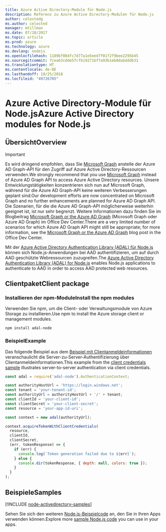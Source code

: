 ```yaml
---
title: Azure Active Directory-Module für Node.js
description: Referenz zu Azure Active Directory-Modulen für Node.js
author: celestedg
ms.author: celested
manager: mtillman
ms.date: 07/18/2017
ms.topic: article
ms.prod: azure
ms.technology: azure
ms.devlang: nodejs
ms.openlocfilehash: 1189bf084fc7d77a1e5eed7f01f2f9bee2295b45
ms.sourcegitcommit: 7cea63cdde5fcfb19271bf7a93b1eb0dabdddb31
ms.translationtype: HT
ms.contentlocale: de-DE
ms.lasthandoff: 10/25/2018
ms.locfileid: "49726705"
---
```

# <a name="azure-active-directory-modules-for-nodejs"></a><span data-ttu-id="c9eb6-103">Azure Active Directory-Module für Node.js</span><span class="sxs-lookup"><span data-stu-id="c9eb6-103">Azure Active Directory modules for Node.js</span></span>

## <a name="overview"></a><span data-ttu-id="c9eb6-104">Übersicht</span><span class="sxs-lookup"><span data-stu-id="c9eb6-104">Overview</span></span>

> [!IMPORTANT]
> <span data-ttu-id="c9eb6-105">Es wird dringend empfohlen, dass Sie [Microsoft Graph](https://graph.microsoft.io/) anstelle der Azure AD Graph-API für den Zugriff auf Azure Active Directory-Ressourcen verwenden.</span><span class="sxs-lookup"><span data-stu-id="c9eb6-105">We strongly recommend that you use [Microsoft Graph](https://graph.microsoft.io/) instead of Azure AD Graph API to access Azure Active Directory resources.</span></span> <span data-ttu-id="c9eb6-106">Unsere Entwicklungstätigkeiten konzentrieren sich nun auf Microsoft Graph, während für die Azure AD Graph-API keine weiteren Verbesserungen geplant sind.</span><span class="sxs-lookup"><span data-stu-id="c9eb6-106">Our development efforts are now concentrated on Microsoft Graph and no further enhancements are planned for Azure AD Graph API.</span></span> <span data-ttu-id="c9eb6-107">Die Szenarien, für die die Azure AD Graph-API möglicherweise weiterhin geeignet ist, ist nur sehr begrenzt. Weitere Informationen dazu finden Sie im Blogbeitrag [Microsoft Graph or the Azure AD Graph](https://dev.office.com/blogs/microsoft-graph-or-azure-ad-graph) (Microsoft Graph oder Azure AD Graph) im Office Dev Center.</span><span class="sxs-lookup"><span data-stu-id="c9eb6-107">There are a very limited number of scenarios for which Azure AD Graph API might still be appropriate; for more information, see the [Microsoft Graph or the Azure AD Graph](https://dev.office.com/blogs/microsoft-graph-or-azure-ad-graph) blog post in the Office Dev Center.</span></span>

<span data-ttu-id="c9eb6-108">Mit der [Azure Active Directory Authentication Library (ADAL) für Node.js](https://www.npmjs.com/package/adal-node) können sich Node.js-Anwendungen bei AAD authentifizieren, um auf durch AAD geschützte Webressourcen zuzugreifen.</span><span class="sxs-lookup"><span data-stu-id="c9eb6-108">The [Azure Active Directory Authentication Library (ADAL) for Node.js](https://www.npmjs.com/package/adal-node) enables Node.js applications to authenticate to AAD in order to access AAD protected web resources.</span></span>

## <a name="client-package"></a><span data-ttu-id="c9eb6-109">Clientpaket</span><span class="sxs-lookup"><span data-stu-id="c9eb6-109">Client package</span></span>

### <a name="install-the-npm-modules"></a><span data-ttu-id="c9eb6-110">Installieren der npm-Module</span><span class="sxs-lookup"><span data-stu-id="c9eb6-110">Install the npm modules</span></span>

<span data-ttu-id="c9eb6-111">Verwenden Sie npm, um die Client- oder Verwaltungsmodule von Azure Storage zu installieren.</span><span class="sxs-lookup"><span data-stu-id="c9eb6-111">Use npm to install the Azure storage client or management modules.</span></span>

```bash
npm install adal-node
```   

### <a name="example"></a><span data-ttu-id="c9eb6-112">Beispiel</span><span class="sxs-lookup"><span data-stu-id="c9eb6-112">Example</span></span>

<span data-ttu-id="c9eb6-113">Das folgende Beispiel aus dem [Beispiel mit Clientanmeldeinformationen](https://github.com/MSOpenTech/azure-activedirectory-library-for-nodejs/blob/master/sample/client-credentials-sample.js) veranschaulicht die Server-zu-Server-Authentifizierung über Clientanmeldeinformationen.</span><span class="sxs-lookup"><span data-stu-id="c9eb6-113">This example from the [client credentials sample](https://github.com/MSOpenTech/azure-activedirectory-library-for-nodejs/blob/master/sample/client-credentials-sample.js) illustrates server-to-server authentication via client credentials.</span></span>

```javascript
const adal = require('adal-node').AuthenticationContext;

const authorityHostUrl = 'https://login.windows.net';
const tenant = 'your-tenant-id';
const authorityUrl = authorityHostUrl + '/' + tenant;
const clientId = 'your-client-id';
const clientSecret = 'your-client-secret';
const resource = 'your-app-id-uri';

const context = new adal(authorityUrl);

context.acquireTokenWithClientCredentials(
  resource,
  clientId,
  clientSecret,
  (err, tokenResponse) => {
    if (err) {
      console.log(`Token generation failed due to ${err}`);
    } else {
      console.dir(tokenResponse, { depth: null, colors: true });
    }
  }
);
```

## <a name="samples"></a><span data-ttu-id="c9eb6-114">Beispiele</span><span class="sxs-lookup"><span data-stu-id="c9eb6-114">Samples</span></span>

[!INCLUDE [node-activedirectory-samples](../docs-ref-conceptual/includes/activedirectory-samples.md)]

<span data-ttu-id="c9eb6-115">Sehen Sie sich den weiteren [Node.js-Beispielcode](https://azure.microsoft.com/resources/samples/?platform=nodejs) an, den Sie in Ihren Apps verwenden können.</span><span class="sxs-lookup"><span data-stu-id="c9eb6-115">Explore more [sample Node.js code](https://azure.microsoft.com/resources/samples/?platform=nodejs) you can use in your apps.</span></span>
